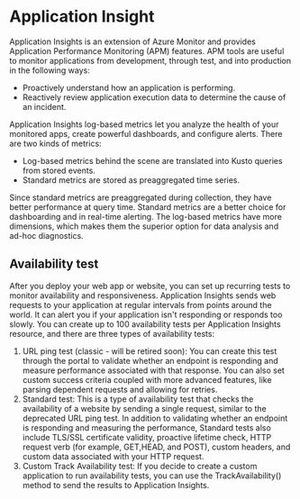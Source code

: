 # Application Insight

Application Insights is an extension of Azure Monitor and provides Application Performance Monitoring (APM) features. APM tools are useful to monitor applications from development, through test, and into production in the following ways:

- Proactively understand how an application is performing.
- Reactively review application execution data to determine the cause of an incident.

Application Insights log-based metrics let you analyze the health of your monitored apps, create powerful dashboards, and configure alerts. There are two kinds of metrics:

- Log-based metrics behind the scene are translated into Kusto queries from stored events.
- Standard metrics are stored as preaggregated time series.

Since standard metrics are preaggregated during collection, they have better performance at query time. Standard metrics are a better choice for dashboarding and in real-time alerting. The log-based metrics have more dimensions, which makes them the superior option for data analysis and ad-hoc diagnostics.

## Availability test

After you deploy your web app or website, you can set up recurring tests to monitor availability and responsiveness. Application Insights sends web requests to your application at regular intervals from points around the world. It can alert you if your application isn't responding or responds too slowly.
You can create up to 100 availability tests per Application Insights resource, and there are three types of availability tests:

1. URL ping test (classic - will be retired soon): You can create this test through the portal to validate whether an endpoint is responding and measure performance associated with that response. You can also set custom success criteria coupled with more advanced features, like parsing dependent requests and allowing for retries.
2. Standard test: This is a type of availability test that checks the availability of a website by sending a single request, similar to the deprecated URL ping test. In addition to validating whether an endpoint is responding and measuring the performance, Standard tests also include TLS/SSL certificate validity, proactive lifetime check, HTTP request verb (for example, GET,HEAD, and POST), custom headers, and custom data associated with your HTTP request.
3. Custom Track Availability test: If you decide to create a custom application to run availability tests, you can use the TrackAvailability() method to send the results to Application Insights.
